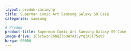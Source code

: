 ```yaml
---
layout: produk-casinghp
title: Superman Comic Art Samsung Galaxy S9 Case
categories: samsung

# Produk
product-title: Superman Comic Art Samsung Galaxy S9 Case
image-drive: 1C5z5wzn8hNQZlbOWYAJSyYqZXSl75q0J
harga: 90000
---
```

